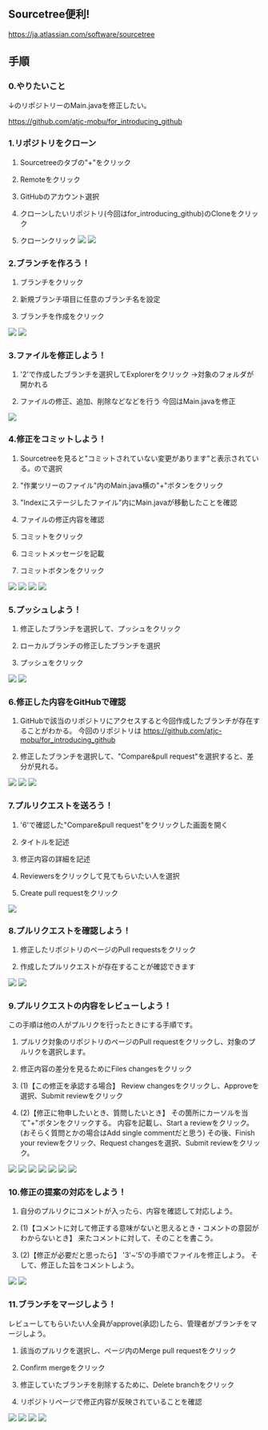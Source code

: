 ## Sourcetree便利!
https://ja.atlassian.com/software/sourcetree

## 手順
### 0.やりたいこと
↓のリポジトリーのMain.javaを修正したい。

https://github.com/atjc-mobu/for_introducing_github

### 1.リポジトリをクローン

1. Sourcetreeのタブの"+"をクリック

2. Remoteをクリック

3. GitHubのアカウント選択

4. クローンしたいリポジトリ(今回はfor_introducing_github)のCloneをクリック

5. クローンクリック
![](images/1.png)
![](images/2.png)

### 2.ブランチを作ろう！

1. ブランチをクリック

2. 新規ブランチ項目に任意のブランチ名を設定

3. ブランチを作成をクリック

![](images/3.png)
![](images/4.png)

### 3.ファイルを修正しよう！

1. '2'で作成したブランチを選択してExplorerをクリック
→対象のフォルダが開かれる

2. ファイルの修正、追加、削除などなどを行う
今回はMain.javaを修正

![](images/5.png)

### 4.修正をコミットしよう！

1. Sourcetreeを見ると"コミットされていない変更があります"と表示されている。ので選択

2. "作業ツリーのファイル"内のMain.java横の"+"ボタンをクリック

3. "Indexにステージしたファイル"内にMain.javaが移動したことを確認

4. ファイルの修正内容を確認

5. コミットをクリック

6. コミットメッセージを記載

7. コミットボタンをクリック

![](images/6.png)
![](images/7.png)
![](images/8.png)
![](images/9.png)

### 5.プッシュしよう！

1. 修正したブランチを選択して、プッシュをクリック

2. ローカルブランチの修正したブランチを選択

3. プッシュをクリック

![](images/10.png)
![](images/11.png)

### 6.修正した内容をGitHubで確認

1. GitHubで該当のリポジトリにアクセスすると今回作成したブランチが存在することがわかる。
今回のリポジトリは
https://github.com/atjc-mobu/for_introducing_github

2. 修正したブランチを選択して、"Compare&pull request"を選択すると、差分が見れる。

![](images/12.png)
![](images/13.png)
![](images/14.png)

### 7.プルリクエストを送ろう！

1. '6'で確認した"Compare&pull request"をクリックした画面を開く

2. タイトルを記述

3. 修正内容の詳細を記述

4. Reviewersをクリックして見てもらいたい人を選択

5. Create pull requestをクリック

![](images/15.png)

### 8.プルリクエストを確認しよう！

1. 修正したリポジトリのページのPull requestsをクリック

2. 作成したプルリクエストが存在することが確認できます

![](images/16.png)
![](images/17.png)

### 9.プルリクエストの内容をレビューしよう！
この手順は他の人がプルリクを行ったときにする手順です。

1. プルリク対象のリポジトリのページのPull requestをクリックし、対象のプルリクを選択します。

2. 修正内容の差分を見るためにFiles changesをクリック

3. (1)【この修正を承認する場合】
Review changesをクリックし、Approveを選択、Submit reviewをクリック

3. (2)【修正に物申したいとき、質問したいとき】
その箇所にカーソルを当て"+"ボタンをクリックする。
内容を記載し、Start a reviewをクリック。(おそらく質問とかの場合はAdd single commentだと思う)
その後、Finish your reviewをクリック、Request changesを選択、Submit reviewをクリック。

![](images/18.png)
![](images/19.png)
![](images/20.png)
![](images/21.png)
![](images/22.png)
![](images/23.png)
![](images/24.png)

### 10.修正の提案の対応をしよう！

1. 自分のプルリクにコメントが入ったら、内容を確認して対応しよう。

2. (1)【コメントに対して修正する意味がないと思えるとき・コメントの意図がわからないとき】
来たコメントに対して、そのことを書こう。

3. (2)【修正が必要だと思ったら】
'3'~'5'の手順でファイルを修正しよう。
そして、修正した旨をコメントしよう。

![](images/25.png)
![](images/26.png)

### 11.ブランチをマージしよう！
レビューしてもらいたい人全員がapprove(承認)したら、管理者がブランチをマージしよう。

1. 該当のプルリクを選択し、ページ内のMerge pull requestをクリック

2. Confirm mergeをクリック

3. 修正していたブランチを削除するために、Delete branchをクリック

4. リポジトリページで修正内容が反映されていることを確認

![](images/27.png)
![](images/28.png)
![](images/29.png)
![](images/30.png)
